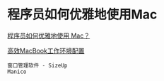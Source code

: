 # 程序员如何优雅地使用Mac
[程序员如何优雅地使用 Mac？](http://www.zhihu.com/question/20873070)

[高效MacBook工作环境配置](http://blog.csdn.net/qjbagu/article/details/47261123)

	窗口管理软件 - SizeUp
	Manico